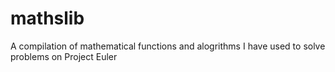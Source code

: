 # mathslib
 A compilation of mathematical functions and alogrithms I have used to solve problems on Project Euler
